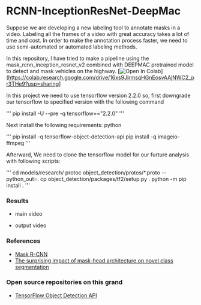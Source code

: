 # RCNN-InceptionResNet-DeepMac

Suppose we are developing a new labeling tool to annotate masks in a video. Labeling all the frames of a video with great accuracy takes a lot of time and cost. In order to make the annotation process faster, we need to use semi-automated or automated labeling methods.

In this repository, I have tried to make a pipeline using the mask_rcnn_inception_resnet_v2 combined with DEEPMAC pretrained model to detect and mask vehicles on the highway. [![Open In Colab](https://colab.research.google.com/assets/colab-badge.svg)](https://colab.research.google.com/drive/16xs9JlrmsqHGnEosvAAjNWC2_pr3THe9?usp=sharing]

In this project we need to use tensorflow version 2.2.0 so, first downgrade our tensorflow to specified version with the following command

'''
pip install -U --pre -q tensorflow=="2.2.0"
'''

Next install the following requirements: python

'''
pip install -q tensorflow-object-detection-api
pip install -q imageio-ffmpeg
'''

Afterward, We need to clone the tensorflow model for our furture analysis with following scripts:

'''
cd models/research/
protoc object_detection/protos/\*.proto --python_out=.
cp object_detection/packages/tf2/setup.py .
python -m pip install .
'''

### Results

- main video

- output video

### References

- [Mask R-CNN](https://arxiv.org/pdf/1703.06870.pdf)
- [The surprising impact of mask-head architecture on novel class segmentation](https://arxiv.org/pdf/2104.00613.pdf)

### Open source repositories on this grand

- [TensorFlow Object Detection API](https://github.com/tensorflow/models/tree/master/research/object_detection)
